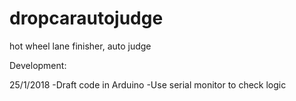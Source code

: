 # dropcarautojudge
hot wheel lane finisher, auto judge

Development:

25/1/2018
-Draft code in Arduino
-Use serial monitor to check logic
